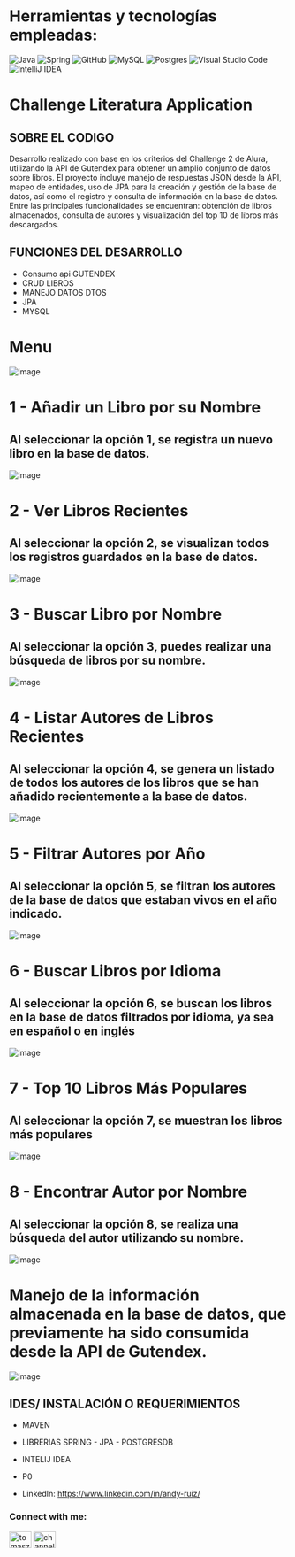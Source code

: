 
# Herramientas y tecnologías empleadas:
![Java](https://img.shields.io/badge/java-%23ED8B00.svg?style=for-the-badge&logo=java&logoColor=white) ![Spring](https://img.shields.io/badge/spring-%236DB33F.svg?style=for-the-badge&logo=spring&logoColor=white) ![GitHub](https://img.shields.io/badge/GitHub-%23121011.svg?style=for-the-badge&logo=github&logoColor=white) ![MySQL](https://img.shields.io/badge/mysql-4479A1.svg?style=for-the-badge&logo=mysql&logoColor=white) ![Postgres](https://img.shields.io/badge/postgres-%23316192.svg?style=for-the-badge&logo=postgresql&logoColor=white) ![Visual Studio Code](https://img.shields.io/badge/Visual%20Studio%20Code-0078d7.svg?style=for-the-badge&logo=visual-studio-code&logoColor=white) ![IntelliJ IDEA](https://img.shields.io/badge/IntelliJIDEA-000000.svg?style=for-the-badge&logo=intellij-idea&logoColor=white)


# Challenge Literatura Application


##  SOBRE EL CODIGO
Desarrollo realizado con base en los criterios del Challenge 2 de Alura, utilizando la API de Gutendex para obtener un amplio conjunto de datos sobre libros. El proyecto incluye manejo de respuestas JSON desde la API, mapeo de entidades, uso de JPA para la creación y gestión de la base de datos, así como el registro y consulta de información en la base de datos. Entre las principales funcionalidades se encuentran: obtención de libros almacenados, consulta de autores y visualización del top 10 de libros más descargados.


## FUNCIONES DEL DESARROLLO

- Consumo api GUTENDEX
- CRUD LIBROS
- MANEJO DATOS DTOS
- JPA
- MYSQL

# Menu

![image](https://github.com/user-attachments/assets/70c52fd3-05ef-4153-8ca5-cf4f2d0ded2b)

# 1 - Añadir un Libro por su Nombre
## Al seleccionar la opción 1, se registra un nuevo libro en la base de datos.
![image](https://github.com/user-attachments/assets/e101bd0f-589d-4c43-85cb-18f5e1ea8a47)

# 2 - Ver Libros Recientes
## Al seleccionar la opción 2, se visualizan todos los registros guardados en la base de datos.
![image](https://github.com/user-attachments/assets/e0b69494-3660-4ee3-98e3-cd5e158476b5)

# 3 - Buscar Libro por Nombre
## Al seleccionar la opción 3, puedes realizar una búsqueda de libros por su nombre.
![image](https://github.com/user-attachments/assets/e2fc38e8-a780-445d-a5e6-541d765c3b30)

# 4 - Listar Autores de Libros Recientes
## Al seleccionar la opción 4, se genera un listado de todos los autores de los libros que se han añadido recientemente a la base de datos.
![image](https://github.com/user-attachments/assets/0ee6fad3-67e5-4484-ac92-4cc5b0ff5dac)

# 5 - Filtrar Autores por Año
## Al seleccionar la opción 5, se filtran los autores de la base de datos que estaban vivos en el año indicado.  
![image](https://github.com/user-attachments/assets/47421631-eb16-4dfc-b048-3c431e2a68b9)

# 6 - Buscar Libros por Idioma
## Al seleccionar la opción 6, se buscan los libros en la base de datos filtrados por idioma, ya sea en español o en inglés
![image](https://github.com/user-attachments/assets/eb4c514f-d12d-4419-9c40-cee11ce8cf47)

# 7 - Top 10 Libros Más Populares
## Al seleccionar la opción 7, se muestran los libros más populares
![image](https://github.com/user-attachments/assets/a1202352-e86e-49f3-b0f1-aa6b6c3a9145)

# 8 - Encontrar Autor por Nombre
## Al seleccionar la opción 8, se realiza una búsqueda del autor utilizando su nombre.
![image](https://github.com/user-attachments/assets/12830609-1f83-454f-8a32-27d7c00f3970)

# Manejo de la información almacenada en la base de datos, que previamente ha sido consumida desde la API de Gutendex.
![image](https://github.com/user-attachments/assets/3096c1d3-608b-4be1-99de-d55147618169)


## IDES/ INSTALACIÓN O REQUERIMIENTOS
- MAVEN
- LIBRERIAS SPRING - JPA - POSTGRESDB
- INTELIJ IDEA
- P0


-  LinkedIn: https://www.linkedin.com/in/andy-ruiz/

<h3 align="left">Connect with me:</h3>
<p align="left">
<a href="https://www.linkedin.com/in/johanlex20/" target="blank"><img align="center" src="https://raw.githubusercontent.com/rahuldkjain/github-profile-readme-generator/master/src/images/icons/Social/linked-in-alt.svg" alt="tomasz-oleksik-03190a189" height="30" width="40" /></a>
<a href="https://www.youtube.com/" target="blank"><img align="center" src="https://raw.githubusercontent.com/rahuldkjain/github-profile-readme-generator/master/src/images/icons/Social/youtube.svg" alt="channel/" height="30" width="40" /></a>
</p>
